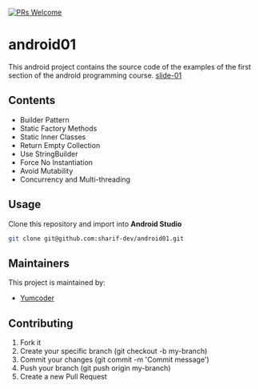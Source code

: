 [![PRs Welcome](https://img.shields.io/badge/PRs-welcome-brightgreen.svg?style=flat-square)](http://makeapullrequest.com)

# android01

This android project contains the source code of the examples of the first section of the android programming course. [slide-01](./slide/android-01.pdf)

## Contents

- Builder Pattern
- Static Factory Methods
- Static Inner Classes
- Return Empty Collection
- Use StringBuilder
- Force No Instantiation
- Avoid Mutability
- Concurrency and Multi-threading


## Usage
Clone this repository and import into **Android Studio**
```bash
git clone git@github.com:sharif-dev/android01.git
```

## Maintainers
This project is maintained by:
* [Yumcoder](https://github.com/YumcoderCom)


## Contributing

1. Fork it
2. Create your specific branch (git checkout -b my-branch)
3. Commit your changes (git commit -m 'Commit message')
5. Push your branch (git push origin my-branch)
6. Create a new Pull Request
